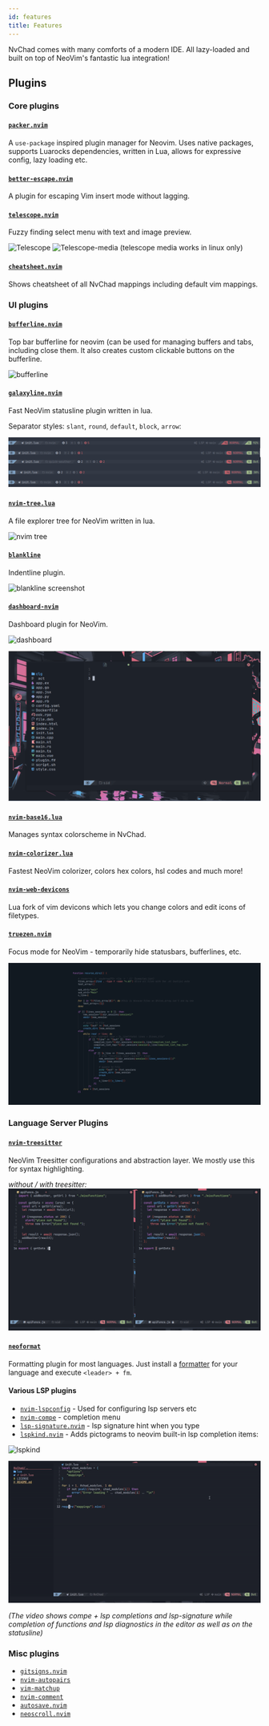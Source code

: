 ```yaml
---
id: features
title: Features
---
```


NvChad comes with many comforts of a modern IDE. All lazy-loaded and built on top of NeoVim's fantastic lua integration!

## Plugins

### Core plugins  

#### [`packer.nvim`](https://github.com/wbthomason/packer.nvim)

A `use-package` inspired plugin manager for Neovim. Uses native packages, supports Luarocks dependencies, written in Lua, allows for expressive config, lazy loading etc.

#### [`better-escape.nvim`](https://github.com/max397574/better-escape.nvim)

A plugin for escaping Vim insert mode without lagging.


#### [`telescope.nvim`](https://github.com/nvim-telescope/telescope.nvim)

Fuzzy finding select menu with text and image preview.

![Telescope](https://raw.githubusercontent.com/siduck76/dotfiles/all/rice%20flex/tel.png)
![Telescope-media](https://raw.githubusercontent.com/siduck76/dotfiles/all/rice%20flex/telmedia.png)
(telescope media works in linux only)

#### [`cheatsheet.nvim`](https://github.com/sudormrfbin/cheatsheet.nvim)

Shows cheatsheet of all NvChad mappings including default vim mappings.
  
### UI plugins
  
#### [`bufferline.nvim`](https://github.com/akinsho/bufferline.nvim)

Top bar bufferline for neovim (can be used for managing buffers and tabs, including close them. It also creates custom clickable buttons on the bufferline.

![bufferline](https://raw.githubusercontent.com/siduck76/dotfiles/all/rice%20flex/bufferline.png)
#### [`galaxyline.nvim`](https://github.com/glepnir/galaxyline.nvim)

Fast NeoVim statusline plugin written in lua.

Separator styles: `slant`, `round`, `default`, `block`, `arrow`:

![galaxyline screenshot](/img/features/galaxyline.png) 

#### [`nvim-tree.lua`](https://github.com/kyazdani42/nvim-tree.lua)

A file explorer tree for NeoVim written in lua.

![nvim tree](https://raw.githubusercontent.com/siduck76/dotfiles/all/rice%20flex/nvimtree.png)

#### [`blankline`](https://github.com/lukas-reineke/indent-blankline.nvim)

Indentline plugin.

![blankline screenshot](https://raw.githubusercontent.com/siduck76/dotfiles/all/rice%20flex/blanklineNvim.png) 

#### [`dashboard-nvim`](https://github.com/glepnir/dashboard-nvim)

Dashboard plugin for NeoVim.

![dashboard](https://raw.githubusercontent.com/siduck76/dotfiles/all/rice%20flex/dashboard-nvim.png)

![devicons screenshot](/img/features/devi.png) 

#### [`nvim-base16.lua`](https://github.com/norcalli/nvim-base16.lua)

Manages syntax colorscheme in NvChad.

#### [`nvim-colorizer.lua`](https://github.com/norcalli/nvim-colorizer.lua)

Fastest NeoVim colorizer, colors hex colors, hsl codes and much more!

#### [`nvim-web-devicons`](https://github.com/kyazdani42/nvim-web-devicons)

Lua fork of vim devicons which lets you change colors and edit icons of filetypes.

#### [`truezen.nvim`](https://github.com/Pocco81/TrueZen.nvim)

Focus mode for NeoVim - temporarily hide statusbars, bufferlines, etc.

![truezen](/img/features/truezen.png) 

### Language Server Plugins

#### [`nvim-treesitter`](https://github.com/nvim-treesitter/nvim-treesitter)

NeoVim Treesitter configurations and abstraction layer. We mostly use this for syntax highlighting. 

_without / with treesitter:_
![treesitter](/img/features/treesitter.png) 

#### [`neoformat`](https://github.com/sbdchd/neoformat)

Formatting plugin for most languages. Just install a [formatter](https://github.com/sbdchd/neoformat#supported-filetypes) for your language and execute `<leader> + fm`.

#### Various LSP plugins

- [`nvim-lspconfig`](https://github.com/neovim/nvim-lspconfig) - Used for configuring lsp servers etc
- [`nvim-compe`](https://github.com/hrsh7th/nvim-compe) - completion menu 
- [`lsp-signature.nvim`](https://github.com/ray-x/lsp_signature.nvim) -  lsp signature hint when you type
- [`lspkind.nvim`](https://github.com/onsails/lspkind-nvim) - Adds pictograms to neovim built-in lsp completion items:

![lspkind](https://raw.githubusercontent.com/siduck76/dotfiles/all/rice%20flex/lspkind.png)

![lsp](/img/features/lsp.gif) 

_(The video shows compe + lsp completions and lsp-signature while completion of functions and lsp diagnostics in the editor as well as on the statusline)_

### Misc plugins

- [`gitsigns.nvim`](https://github.com/lewis6991/gitsigns.nvim)
- [`nvim-autopairs`](https://github.com/windwp/nvim-autopairs)
- [`vim-matchup`](https://github.com/andymass/vim-matchup)
- [`nvim-comment`](https://github.com/terrortylor/nvim-comment)
- [`autosave.nvim`](https://github.com/Pocco81/AutoSave.nvim)
- [`neoscroll.nvim`](https://github.com/karb94/neoscroll.nvim)
